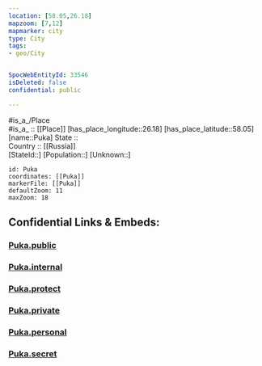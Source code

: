 ```yaml
---
location: [58.05,26.18] 
mapzoom: [7,12] 
mapmarker: city 
type: City
tags:
- geo/City


SpocWebEntityId: 33546
isDeleted: false
confidential: public

---
```

#is_a_/Place  
#is_a_ :: [[Place]] 
[has_place_longitude::26.18] 
[has_place_latitude::58.05] 
[name::Puka] 
State ::  
Country :: [[Russia]]  
[StateId::] 
[Population::] 
[Unknown::] 


```leaflet
id: Puka
coordinates: [[Puka]] 
markerFile: [[Puka]] 
defaultZoom: 11 
maxZoom: 18
```


## Confidential Links & Embeds: 

### [Puka.public](/_public/\Earth\Continent\Europe\Europe~North\Estonia\Counties~Estonia\Valga\CityPuka.public.md) 

### [Puka.internal](/_internal/\Earth\Continent\Europe\Europe~North\Estonia\Counties~Estonia\Valga\CityPuka.internal.md) 

### [Puka.protect](/_protect/\Earth\Continent\Europe\Europe~North\Estonia\Counties~Estonia\Valga\CityPuka.protect.md) 

### [Puka.private](/_private/\Earth\Continent\Europe\Europe~North\Estonia\Counties~Estonia\Valga\CityPuka.private.md) 

### [Puka.personal](/_personal/\Earth\Continent\Europe\Europe~North\Estonia\Counties~Estonia\Valga\CityPuka.personal.md) 

### [Puka.secret](/_secret/\Earth\Continent\Europe\Europe~North\Estonia\Counties~Estonia\Valga\CityPuka.secret.md)

